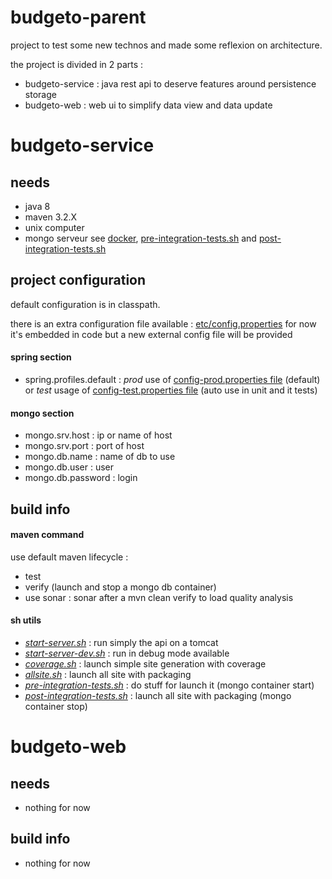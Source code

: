 # budgeto-parent

project to test some new technos and made some reflexion on architecture.

the project is divided in 2 parts :
* budgeto-service : java rest api to deserve features around persistence storage
* budgeto-web : web ui to simplify data view and data update

# budgeto-service

## needs
* java 8
* maven 3.2.X
* unix computer
* mongo serveur see [docker](https://github.com/pmpinson/dockerfile), [pre-integration-tests.sh](budgeto-service/src/build/pre-integration-tests.sh) and [post-integration-tests.sh](budgeto-service/src/build/post-integration-tests.sh)

## project configuration
default configuration is in classpath.

there is an extra configuration file available : [etc/config.properties](budgeto-service/etc/config.properties)
for now it's embedded in code but a new external config file will be provided

#### spring section
* spring.profiles.default : *prod* use of [config-prod.properties file](budgeto-service/src/main/resources/config-prod.properties) (default) or *test* usage of [config-test.properties file](budgeto-service/src/main/resources/config-test.properties) (auto use in unit and it tests)

#### mongo section
* mongo.srv.host : ip or name of host
* mongo.srv.port : port of host
* mongo.db.name : name of db to use
* mongo.db.user : user
* mongo.db.password : login

## build info
#### maven command
use default maven lifecycle :
* test
* verify (launch and stop a mongo db container)
* use sonar : sonar after a mvn clean verify to load quality analysis


#### sh utils
* *[start-server.sh](budgeto-service/src/build/start-server.sh)* : run simply the api on a tomcat
* *[start-server-dev.sh](budgeto-service/src/build/start-server-dev.sh)* : run in debug mode available
* *[coverage.sh](budgeto-service/src/build/coverage.sh)* : launch simple site generation with coverage
* *[allsite.sh](budgeto-service/src/build/allsite.sh)* : launch all site with packaging
* *[pre-integration-tests.sh](budgeto-service/src/build/pre-integration-tests.sh)* : do stuff for launch it (mongo container start)
* *[post-integration-tests.sh](budgeto-service/src/build/post-integration-tests.sh)* : launch all site with packaging (mongo container stop)

# budgeto-web

## needs
* nothing for now

## build info
* nothing for now
